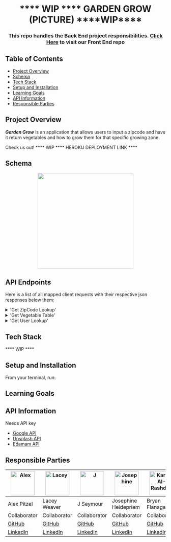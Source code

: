 <h1 align="center">
  **** WIP **** GARDEN GROW (PICTURE) ****WIP****
</h1>

<!-- <p align="center">
  <img width="600" src="https://wp.en.aleteia.org/wp-content/uploads/sites/2/2018/05/web3-mediterranean-food-middle-eastern-food-israeli-dishes-falafel-hummus-pita-bread-shutterstock.jpg?w=640&crop=1">
</p> -->

<h3 align="center">This repo handles the Back End project responsibilities. <a href="https://github.com/Garden-Grow-Turing/garden-grow-fe">Click Here</a> to visit our Front End repo
</h3>

## Table of Contents

- [Project Overview](#project-overview)
- [Schema](#schema)
- [Tech Stack](#tech-stack)
- [Setup and Installation](#setup-and-installation)
- [Learning Goals](#learning-goals)
- [API Information](#api-information)
- [Responsible Parties](#responsible-parties)

## Project Overview

**_Garden Grow_** is an application that allows users to input a zipcode and have it return vegetables and how to grow them for that specific growing zone.



Check us out! **** WIP **** HEROKU DEPLOYMENT LINK ****

## Schema
<p align="center">
  <img width="300" src="https://user-images.githubusercontent.com/113324661/222261562-e7764f35-a8e2-4a7a-99ed-5d1e0a5ba159.png">
</p>

## API Endpoints
Here is a list of all mapped client requests with their respective json responses below them:
<details>
<summary> 'Get ZipCode Lookup' </summary>
<br>
  
  ****WIP****
  
 </details>
 
<details>
<summary> 'Get Vegetable Table' </summary>
<br>
  
  ****WIP****

</details>
  
<details>
<summary> 'Get User Lookup' </summary>
<br> 
 
   ****WIP****

 </details> 
 
## Tech Stack

**** WIP ****


## Setup and Installation

From your terminal, run:



## Learning Goals



## API Information

Needs API key
- <a href= "https://developers.google.com/youtube/v3/getting-started">Google API </a> 
- <a href= "https://unsplash.com/join">Unsplash API</a>
- <a href= "https://developer.edamam.com/edamam-recipe-api">Edamam API</a>


## Responsible Parties

| [<img alt="Alex" width="75" src="https://media.licdn.com/dms/image/D5603AQE9VAFrq48zFQ/profile-displayphoto-shrink_400_400/0/1667243056469?e=1685577600&v=beta&t=z08ntx1YPKq0URRaTFnUbgpC79SSKFZoVthmX9M25Fs"/>]((https://www.linkedin.com/in/alex-pitzel-231619235/)) | [<img alt="Lacey" width="75" src="https://media.licdn.com/dms/image/D5635AQGZ0m5EG6d4jA/profile-framedphoto-shrink_200_200/0/1676492118517?e=1680562800&v=beta&t=9MggGQRjDVKE5Q8-TIfzBjsNUusGxO8GTxW9yR0MZmw"/>](https://www.linkedin.com/in/lacey-weaver-be-dev/) | [<img alt="J" width="75" src="https://media.licdn.com/dms/image/D5635AQEoWXwAS3Yiww/profile-framedphoto-shrink_200_200/0/1678989850536?e=1680562800&v=beta&t=CCWAlbcWeEW_W8nmeeQ-QQ9ncRY3Y0EOBwdc09gNQ7Y"/>](https://www.linkedin.com/in/j-seymour/) | [<img alt="Josephine" width="75" src="https://media.licdn.com/dms/image/D5635AQGDeI5Jdx1r7g/profile-framedphoto-shrink_200_200/0/1676510419716?e=1680562800&v=beta&t=gn5si_3jgNQnqSGlJo35u-OhiODX8KMCJEzjn17iE8c"/>](https://www.linkedin.com/in/josephine-heidepriem/) | [<img alt="Karim Al-Rashdan" width="75" src="https://media.licdn.com/dms/image/D5635AQGrnDrNSWgZAw/profile-framedphoto-shrink_200_200/0/1679215552764?e=1680562800&v=beta&t=D8dsLB4toLqM98gpK68cmYSiibRLjxBGQY_zkB2MIhg"/>](https://www.linkedin.com/in/karimal-rashdan/) | [<img alt="Rae" width="75" src="https://media.licdn.com/dms/image/D5635AQEDlgEj_TD6pA/profile-framedphoto-shrink_200_200/0/1679348882194?e=1680562800&v=beta&t=eZLys6B11z-my5yN8bmRhuYTfEBssed_LarUoFS30dw"/>](https://www.linkedin.com/in/rae-gebhart/) |
| ------------------ | ------------ | -------------- | ----------- | -------------- | ----------- |
| Alex Pitzel | Lacey Weaver | J Seymour | Josephine Heidepriem | Bryan Flanagan | Brian Zanti |
| Collaborator | Collaborator | Collaborator | Collaborator | Collaborator | Collaborator |
| [GitHub](https://github.com/pitzelalex) | [GitHub](https://github.com/jlweave) | [GitHub](https://github.com/JustJakeSeymour) | [GitHub](https://github.com/jheidepriem) | [GitHub](https://github.com/KarimAl-Rashdan) | [GitHub](https://github.com/rae-107) |
| [LinkedIn](https://www.linkedin.com/in/alex-pitzel-231619235/) |  [LinkedIn](https://www.linkedin.com/in/lacey-weaver-be-dev/) | [LinkedIn](https://www.linkedin.com/in/j-seymour/) | [LinkedIn](https://www.linkedin.com/in/josephine-heidepriem/) | [LinkedIn](https://www.linkedin.com/in/karimal-rashdan/) | [LinkedIn](https://www.linkedin.com/in/rae-gebhart/) |
